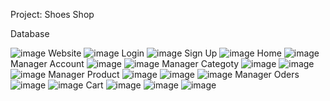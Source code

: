 Project: Shoes Shop

Database

![image](https://github.com/Anhtt03/Shoes-Shop/assets/156201578/6af8d82d-fe36-4ee7-9b8e-4052f2237c5c)
Website
![image](https://github.com/Anhtt03/Shoes-Shop/assets/156201578/3e67656a-6a75-438e-9fc5-267eee7c7757)
Login
![image](https://github.com/Anhtt03/Shoes-Shop/assets/156201578/add77dff-7307-4f22-8ede-aaf5e32de6fc)
Sign Up
![image](https://github.com/Anhtt03/Shoes-Shop/assets/156201578/a3a183fc-3695-4bf0-9741-5d5f872e5aa0)
Home
![image](https://github.com/Anhtt03/Shoes-Shop/assets/156201578/e0dada9b-dd44-43eb-8ad1-633760134bc4)
Manager Account
![image](https://github.com/Anhtt03/Shoes-Shop/assets/156201578/5a2b7ff8-8fcd-4080-8783-ee696e12c365)
![image](https://github.com/Anhtt03/Shoes-Shop/assets/156201578/086272b2-02a4-4a67-b35e-85f260018eb0)
Manager Categoty
![image](https://github.com/Anhtt03/Shoes-Shop/assets/156201578/1de952f2-3598-4699-95d7-b3eb8df7f6e3)
![image](https://github.com/Anhtt03/Shoes-Shop/assets/156201578/ce15e6e0-7e03-4ecb-bc6a-8df7cb5c4002)
![image](https://github.com/Anhtt03/Shoes-Shop/assets/156201578/fb61d1d4-5257-4f2d-bb92-862301ce7d3e)
Manager Product
![image](https://github.com/Anhtt03/Shoes-Shop/assets/156201578/8d739205-93ad-4da8-9d71-67f782c28f4a)
![image](https://github.com/Anhtt03/Shoes-Shop/assets/156201578/045de161-e0ed-4e6b-bbe1-a1d1fd0bded4)
![image](https://github.com/Anhtt03/Shoes-Shop/assets/156201578/dff8cb17-b713-4d02-b98b-8ec20ea15178)
Manager Oders
![image](https://github.com/Anhtt03/Shoes-Shop/assets/156201578/dee9acda-5834-4c1c-9f72-bd7920e2942e)
![image](https://github.com/Anhtt03/Shoes-Shop/assets/156201578/1fa2bb0a-7926-4a0f-8d86-2023a9c1371c)
Cart
![image](https://github.com/Anhtt03/Shoes-Shop/assets/156201578/3f91ce4f-640f-4eae-9101-3ca60809841e)
![image](https://github.com/Anhtt03/Shoes-Shop/assets/156201578/782de05c-8535-4a6c-a6da-22710e3f5786)
![image](https://github.com/Anhtt03/Shoes-Shop/assets/156201578/7a0d9a0e-601a-48e2-968f-7848bc8f7ad2)

